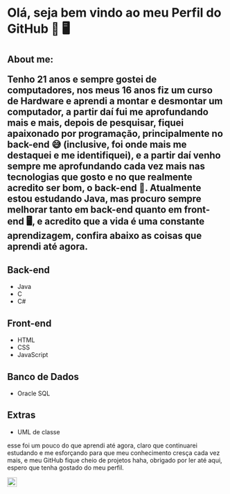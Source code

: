 # Olá, seja bem vindo ao meu Perfil do GitHub 👦 🖥️

## About me: <p>Tenho 21 anos e sempre gostei de computadores, nos meus 16 anos fiz um curso de Hardware e aprendi a montar e desmontar um computador, a partir daí fui me aprofundando mais e mais, depois de pesquisar, fiquei apaixonado por programação, principalmente no back-end 😅 (inclusive, foi onde mais me destaquei e me identifiquei), e a partir daí venho sempre me aprofundando cada vez mais nas tecnologias que gosto e no que realmente acredito ser bom, o back-end 👾. Atualmente estou estudando Java, mas procuro sempre melhorar tanto em back-end quanto em front-end 🖥️, e acredito que a vida é uma constante aprendizagem, confira abaixo as coisas que aprendi até agora.</p>



## Back-end

* Java
* C
* C#

## Front-end

* HTML
* CSS
* JavaScript

## Banco de Dados

* Oracle SQL

## Extras

* UML de classe



<p>esse foi um pouco do que aprendi até agora, claro que continuarei estudando e me esforçando para que meu conhecimento cresça cada vez mais, e meu GitHub fique cheio de projetos haha, obrigado por ler até aqui, espero que tenha gostado do meu perfil.</p>


<a href="www.linkedin.com/in/gustavo-laureano"><img width="22px" src="https://icons.iconarchive.com/icons/martz90/circle/512/linkedin-icon.png">
